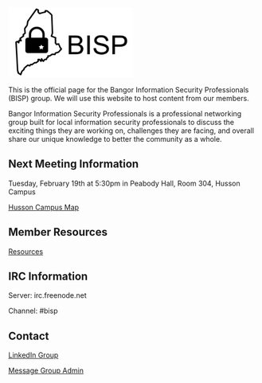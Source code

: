 <img src="images/bisp_logo.png" height="140px" width="250px">

This is the official page for the Bangor Information Security Professionals (BISP) group. We will use this website to host content from our members. 

Bangor Information Security Professionals is a professional networking group built for local information security professionals to discuss the exciting things they are working on, challenges they are facing, and overall share our unique knowledge to better the community as a whole.

## Next Meeting Information
Tuesday, February 19th at 5:30pm in Peabody Hall, Room 304, Husson Campus

[Husson Campus Map](https://www.husson.edu/about/assets/husson-about-campusmap-2015.pdf)

## Member Resources
[Resources](/resources)

## IRC Information 

Server: irc.freenode.net

Channel: #bisp

## Contact
[LinkedIn Group](https://www.linkedin.com/groups/7054424)

[Message Group Admin](mailto:cory[dot]cavanagh[at]gmail[dot]com) 
